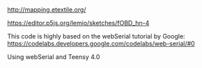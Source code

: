 #

http://mapping.etextile.org/

https://editor.p5js.org/lemio/sketches/fOBD_hn-4

This code is highly based on the webSerial tutorial by Google:
https://codelabs.developers.google.com/codelabs/web-serial/#0
 
Using webSerial and Teensy 4.0


